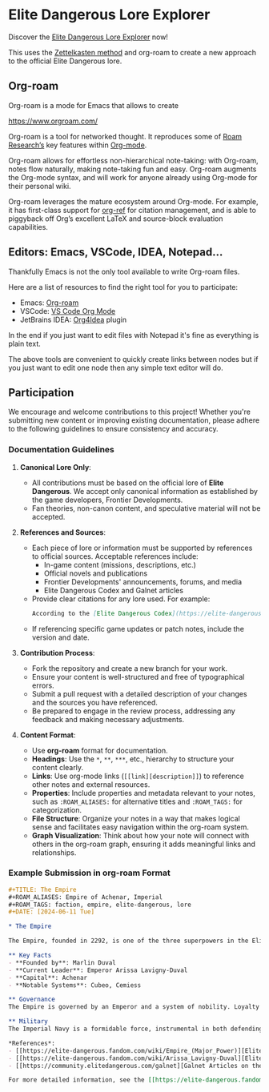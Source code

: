 # Elite Dangerous Lore Explorer

Discover the [Elite Dangerous Lore Explorer](https://elitedangereuse.github.io/LoreExplorer/) now!

This uses the [Zettelkasten method](https://www.orgroam.com/manual.html#A-Brief-Introduction-to-the-Zettelkasten-Method) and org-roam to create a new approach to the official Elite Dangerous lore.

## Org-roam

Org-roam is a mode for Emacs that allows to create 

https://www.orgroam.com/

Org-roam is a tool for networked thought. It reproduces some of [Roam Research’s](https://roamresearch.com/) key features within [Org-mode](https://orgmode.org/).

Org-roam allows for effortless non-hierarchical note-taking: with Org-roam, notes flow naturally, making note-taking fun and easy. Org-roam augments the Org-mode syntax, and will work for anyone already using Org-mode for their personal wiki.

Org-roam leverages the mature ecosystem around Org-mode. For example, it has first-class support for [org-ref](https://github.com/jkitchin/org-ref) for citation management, and is able to piggyback off Org’s excellent LaTeX and source-block evaluation capabilities. 

## Editors: Emacs, VSCode, IDEA, Notepad...

Thankfully Emacs is not the only tool available to write Org-roam files.

Here are a list of resources to find the right tool for you to participate:
  * Emacs: [Org-roam](https://www.orgroam.com/)
  * VSCode: [VS Code Org Mode](https://vscode-org-mode.github.io/vscode-org-mode/)
  * JetBrains IDEA: [Org4Idea](https://plugins.jetbrains.com/plugin/7095-org4idea) plugin

In the end if you just want to edit files with Notepad it's fine as
everything is plain text.

The above tools are convenient to quickly create links between nodes
but if you just want to edit one node then any simple text editor will
do.

## Participation

We encourage and welcome contributions to this project! Whether you're submitting new content or improving existing documentation, please adhere to the following guidelines to ensure consistency and accuracy.

### Documentation Guidelines

1. **Canonical Lore Only**:
   - All contributions must be based on the official lore of **Elite Dangerous**. We accept only canonical information as established by the game developers, Frontier Developments.
   - Fan theories, non-canon content, and speculative material will not be accepted.

2. **References and Sources**:
   - Each piece of lore or information must be supported by references to official sources. Acceptable references include:
     - In-game content (missions, descriptions, etc.)
     - Official novels and publications
     - Frontier Developments' announcements, forums, and media
     - Elite Dangerous Codex and Galnet articles
   - Provide clear citations for any lore used. For example:
     ```markdown
     According to the [Elite Dangerous Codex](https://elite-dangerous.fandom.com/wiki/Codex), the Thargoids were first encountered in the year 3125.
     ```
   - If referencing specific game updates or patch notes, include the version and date.

3. **Contribution Process**:
   - Fork the repository and create a new branch for your work.
   - Ensure your content is well-structured and free of typographical errors.
   - Submit a pull request with a detailed description of your changes and the sources you have referenced.
   - Be prepared to engage in the review process, addressing any feedback and making necessary adjustments.

4. **Content Format**:
   - Use **org-roam** format for documentation.
   - **Headings**: Use the `*`, `**`, `***`, etc., hierarchy to structure your content clearly.
   - **Links**: Use org-mode links (`[[link][description]]`) to reference other notes and external resources.
   - **Properties**: Include properties and metadata relevant to your notes, such as `:ROAM_ALIASES:` for alternative titles and `:ROAM_TAGS:` for categorization.
   - **File Structure**: Organize your notes in a way that makes logical sense and facilitates easy navigation within the org-roam system.
   - **Graph Visualization**: Think about how your note will connect with others in the org-roam graph, ensuring it adds meaningful links and relationships.

### Example Submission in org-roam Format

```org
#+TITLE: The Empire
#+ROAM_ALIASES: Empire of Achenar, Imperial
#+ROAM_TAGS: faction, empire, elite-dangerous, lore
#+DATE: [2024-06-11 Tue]

* The Empire

The Empire, founded in 2292, is one of the three superpowers in the Elite Dangerous galaxy. Known for its aristocratic society and military strength, the Empire is a dominant force in galactic politics.

** Key Facts
- **Founded by**: Marlin Duval
- **Current Leader**: Emperor Arissa Lavigny-Duval
- **Capital**: Achenar
- **Notable Systems**: Cubeo, Cemiess

** Governance
The Empire is governed by an Emperor and a system of nobility. Loyalty and honor are central values, with a societal structure that rewards service to the state.

** Military
The Imperial Navy is a formidable force, instrumental in both defending the Empire's interests and in its expansionist policies.

*References*:
- [[https://elite-dangerous.fandom.com/wiki/Empire_(Major_Power)][Elite Dangerous Codex - The Empire]]
- [[https://elite-dangerous.fandom.com/wiki/Arissa_Lavigny-Duval][Elite Dangerous Codex - Arissa Lavigny-Duval]]
- [[https://community.elitedangerous.com/galnet][Galnet Articles on the Empire]]

For more detailed information, see the [[https://elite-dangerous.fandom.com/wiki/Empire_(Major_Power)][Empire entry on the Elite Dangerous Wiki]].
```
